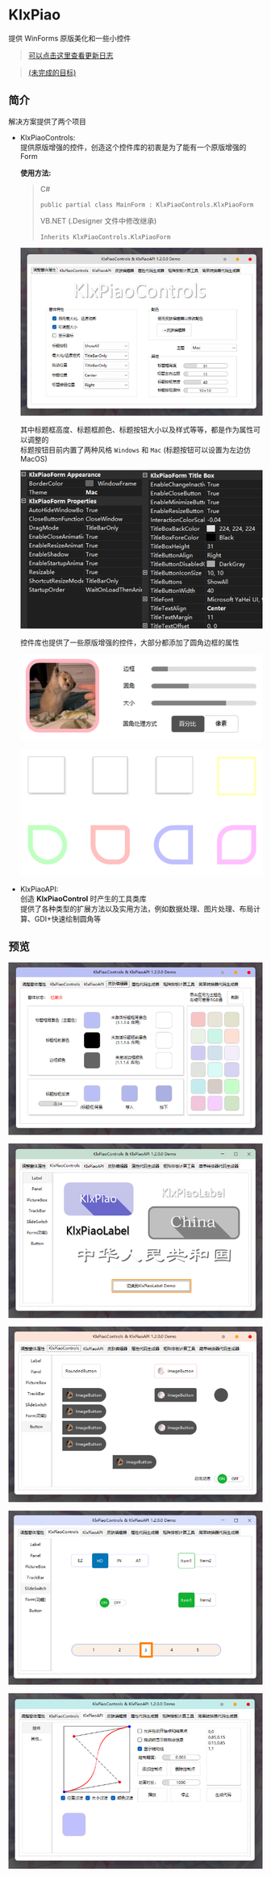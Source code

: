 # KlxPiao

提供 WinForms 原版美化和一些小控件

> [可以点击这里查看更新日志](/CHANGELOG.md)

> [(未完成的目标)](/TARGET.md)

## 简介

解决方案提供了两个项目
- KlxPiaoControls:<br>
  提供原版增强的控件，创造这个控件库的初衷是为了能有一个原版增强的 Form<br>

  **使用方法:** <br>
  > 
  > C#
  > ```
  > public partial class MainForm : KlxPiaoControls.KlxPiaoForm
  > ```
  > VB.NET (.Designer 文件中修改继承)
  > ```
  > Inherits KlxPiaoControls.KlxPiaoForm
  > ```
  
  ![home](screenshot/home.png)

  其中标题框高度、标题框颜色、标题按钮大小以及样式等等，都是作为属性可以调整的<br>
  标题按钮目前内置了两种风格 ```Windows``` 和 ```Mac``` (标题按钮可以设置为左边仿 MacOS)

  ![formproperties](screenshot/formproperties.png)

  控件库也提供了一些原版增强的控件，大部分都添加了圆角边框的属性

  ![roundedpicturebox](screenshot/roundedpicturebox.png)

  ![panel](screenshot/panel.png)

- KlxPiaoAPI:<br>
  创造 **KlxPiaoControl** 时产生的工具类库<br>
  提供了各种类型的扩展方法以及实用方法，例如数据处理、图片处理、布局计算、GDI+快速绘制圆角等

## 预览

![themeedit](screenshot/themeedit.png)

![label](screenshot/label.png)

![roundedbutton](screenshot/roundedbutton.png)

![slideswitch](screenshot/slideswitch.png)

![api_control](screenshot/api_control.png)